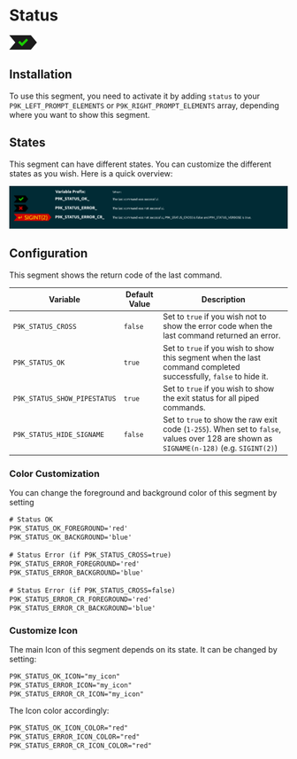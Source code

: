 # Status

![](segment.png)

## Installation

To use this segment, you need to activate it by adding `status` to your
`P9K_LEFT_PROMPT_ELEMENTS` or `P9K_RIGHT_PROMPT_ELEMENTS` array, depending
where you want to show this segment.

## States

This segment can have different states. You can customize the different states
as you wish. Here is a quick overview:

![](states.png)

## Configuration

This segment shows the return code of the last command.

| Variable | Default Value | Description |
|----------|---------------|-------------|
|`P9K_STATUS_CROSS`|`false`|Set to `true` if you wish not to show the error code when the last command returned an error.|
|`P9K_STATUS_OK`|`true`|Set to `true` if you wish to show this segment when the last command completed successfully, `false` to hide it.|
|`P9K_STATUS_SHOW_PIPESTATUS`|`true`|Set to `true` if you wish to show the exit status for all piped commands.|
|`P9K_STATUS_HIDE_SIGNAME`|`false`|Set to `true` to show the raw exit code (`1-255`).  When set to `false`, values over 128 are shown as `SIGNAME(n-128)` (e.g. `SIGINT(2)`)|

### Color Customization

You can change the foreground and background color of this segment by setting
```
# Status OK
P9K_STATUS_OK_FOREGROUND='red'
P9K_STATUS_OK_BACKGROUND='blue'

# Status Error (if P9K_STATUS_CROSS=true)
P9K_STATUS_ERROR_FOREGROUND='red'
P9K_STATUS_ERROR_BACKGROUND='blue'

# Status Error (if P9K_STATUS_CROSS=false)
P9K_STATUS_ERROR_CR_FOREGROUND='red'
P9K_STATUS_ERROR_CR_BACKGROUND='blue'
```

### Customize Icon

The main Icon of this segment depends on its state.
It can be changed by setting:
```
P9K_STATUS_OK_ICON="my_icon"
P9K_STATUS_ERROR_ICON="my_icon"
P9K_STATUS_ERROR_CR_ICON="my_icon"
```

The Icon color accordingly:
```
P9K_STATUS_OK_ICON_COLOR="red"
P9K_STATUS_ERROR_ICON_COLOR="red"
P9K_STATUS_ERROR_CR_ICON_COLOR="red"
```
